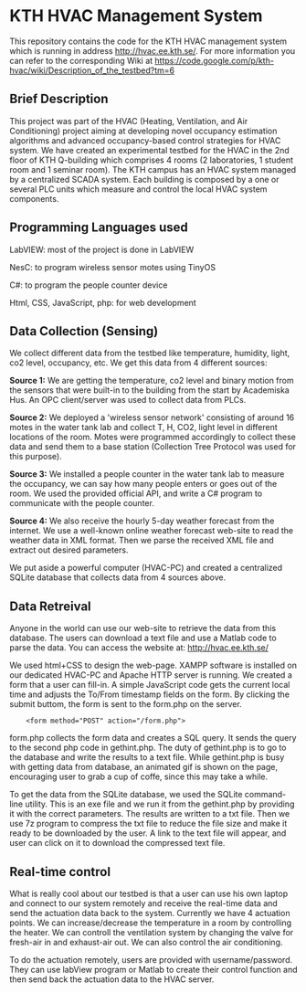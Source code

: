 KTH HVAC Management System
==========================

This repository contains the code for the KTH HVAC management system which is running in address http://hvac.ee.kth.se/. For more information you can refer to the corresponding Wiki at https://code.google.com/p/kth-hvac/wiki/Description_of_the_testbed?tm=6

Brief Description
-----------------

This project was part of the HVAC (Heating, Ventilation, and Air Conditioning) project aiming at developing novel occupancy estimation algorithms and advanced occupancy-based control strategies for HVAC system. We have created an experimental testbed for the HVAC in the 2nd floor of KTH Q-building which comprises 4 rooms (2 laboratories, 1 student room and 1 seminar room). The KTH campus has an HVAC system managed by a centralized SCADA system. Each building is composed by a one or several PLC units which measure and control the local HVAC system components.

Programming Languages used
--------------------------

LabVIEW: most of the project is done in LabVIEW

NesC: to program wireless sensor motes using TinyOS

C#: to program the people counter device

Html, CSS, JavaScript, php: for web development


Data Collection (Sensing)
-------------------------

We collect different data from the testbed like temperature, humidity, light, co2 level, occupancy, etc. We get this data from 4 different sources:

**Source 1:** We are getting the temperature, co2 level and binary motion from the sensors that were built-in to the building from the start by Academiska Hus. An OPC client/server was used to collect data from PLCs.

**Source 2:** We deployed a 'wireless sensor network' consisting of around 16 motes in the water tank lab and collect T, H, CO2, light level in different locations of the room. Motes were programmed accordingly to collect these data and send them to a base station (Collection Tree Protocol was used for this purpose).

**Source 3:** We installed a people counter in the water tank lab to measure the occupancy, we can say how many people enters or goes out of the room. We used the provided official API, and write a C# program to communicate with the people counter.

**Source 4:** We also receive the hourly 5-day weather forecast from the internet. We use a well-known online weather forecast web-site to read the weather data in XML format. Then we parse the received XML file and extract out desired parameters.

We put aside a powerful computer (HVAC-PC) and created a centralized SQLite database that collects data from 4 sources above.

Data Retreival
--------------

Anyone in the world can use our web-site to retrieve the data from this database. The users can download a text file and use a Matlab code to parse the data. You can access the website at: http://hvac.ee.kth.se/

We used html+CSS to design the web-page. XAMPP software is installed on our dedicated HVAC-PC and Apache HTTP server is running. We created a form that a user can fill-in. A simple JavaScript code gets the current local time and adjusts the To/From timestamp fields on the form. By clicking the submit buttom, the form is sent to the form.php on the server.

        <form method="POST" action="/form.php">

form.php collects the form data and creates a SQL query. It sends the query to the second php code in gethint.php. The duty of gethint.php is to go to the database and write the results to a text file. While gethint.php is busy with getting data from database, an animated gif is shown on the page, encouraging user to grab a cup of coffe, since this may take a while.

To get the data from the SQLite database, we used the SQLite command-line utility. This is an exe file and we run it from the gethint.php by providing it with the correct parameters. The results are written to a txt file. Then we use 7z program to compress the txt file to reduce the file size and make it ready to be downloaded by the user. A link to the text file will appear, and user can click on it to download the compressed text file.

Real-time control
-----------------

What is really cool about our testbed is that a user can use his own laptop and connect to our system remotely and receive the real-time data and send the actuation data back to the system. Currently we have 4 actuation points. We can increase/decrease the temperature in a room by controlling the heater. We can controll the ventilation system by changing the valve for fresh-air in and exhaust-air out. We can also control the air conditioning.

To do the actuation remotely, users are provided with username/password. They can use labView program or Matlab to create their control function and then send back the actuation data to the HVAC server.


